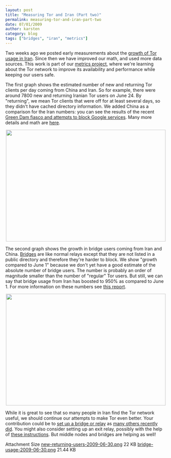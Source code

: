 ```yaml
---
layout: post
title: "Measuring Tor and Iran (Part two)"
permalink: measuring-tor-and-iran-part-two
date: 07/01/2009
author: karsten
category: blog
tags: ["bridges", "iran", "metrics"]
---
```


Two weeks ago we posted early measurements about the [growth of Tor usage in Iran](https://blog.torproject.org/blog/measuring-tor-and-iran). Since then we have improved our math, and used more data sources. This work is part of our [metrics project](https://blog.torproject.org/blog/performance-measurements-and-blockingresistance-analysis-tor-network), where we're learning about the Tor network to improve its availability and performance while keeping our users safe.

The first graph shows the estimated number of new and returning Tor clients per day coming from China and Iran. So for example, there were around 7800 new and returning Iranian Tor users on June 24. By "returning", we mean Tor clients that were off for at least several days, so they didn't have cached directory information. We added China as a comparison for the Iran numbers: you can see the results of the recent [Green Dam fiasco and attempts to block Google services](http://rconversation.blogs.com/rconversation/2009/06/chinas-censorship-blowback.html). Many more details and math are [here](https://git.torproject.org/checkout/metrics/master/report/dirreq/directory-requests-2009-06-26.pdf).

<center><img height="350" width="500" src="https://blog.torproject.org/files/new-returning-users-2009-06-30.png"></center>

The second graph shows the growth in bridge users coming from Iran and China. [Bridges](https://www.torproject.org/bridges) are like normal relays except that they are not listed in a public directory and therefore they're harder to block. We show "growth compared to June 1" because we don't yet have a good estimate of the absolute number of bridge users. The number is probably an order of magnitude smaller than the number of "regular" Tor users. But still, we can say that bridge usage from Iran has boosted to 950% as compared to June 1. For more information on these numbers see [this report](https://git.torproject.org/checkout/metrics/master/report/bridges/bridges-2009-06-22.pdf).

<center><img height="350" width="500" src="https://blog.torproject.org/files/bridge-usage-2009-06-30.png"></center>

While it is great to see that so many people in Iran find the Tor network useful, we should continue our attempts to make Tor even better. Your contribution could be to [set up a bridge or relay](https://www.torproject.org/docs/tor-doc-relay) as [many others recently did](https://blog.torproject.org/blog/recent-growth-tor-network). You might also consider setting up an exit relay, possibly with the help of [these instructions](https://blog.torproject.org/blog/tips-running-exit-node-minimal-harassment). But middle nodes and bridges are helping as well!

<thead><tr>
<th>Attachment</th>
<th>Size</th> </tr></thead>
<tbody>
<tr class="odd">
<td><a href="https://blog.torproject.org/files/new-returning-users-2009-06-30.png">new-returning-users-2009-06-30.png</a></td>
<td>22 KB</td> </tr>
<tr class="even">
<td><a href="https://blog.torproject.org/files/bridge-usage-2009-06-30.png">bridge-usage-2009-06-30.png</a></td>
<td>21.44 KB</td> </tr>
</tbody>

